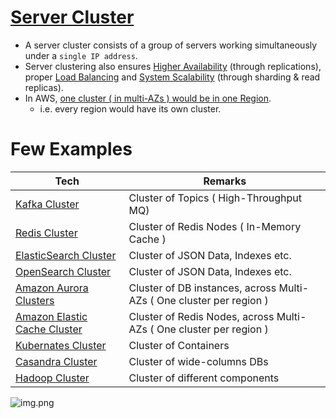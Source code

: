# [Server Cluster](https://www.racksolutions.com/news/blog/server-cluster-how-it-works/)
- A server cluster consists of a group of servers working simultaneously under a `single IP address`.
- Server clustering also ensures [Higher Availability](HighAvailability.md) (through replications), proper [Load Balancing](LoadBalancer.md) and [System Scalability](Scalability.md) (through sharding & read replicas).
- In AWS, [one cluster ( in multi-AZs ) would be in one Region](../../2_AWSComponents/AWS-Global-Architecture-Region-AZ.md). 
  - i.e. every region would have its own cluster. 

# Few Examples

| Tech                                                                                               | Remarks                                                              |
|----------------------------------------------------------------------------------------------------|----------------------------------------------------------------------|
| [Kafka Cluster](../4_MessageBrokers/Kafka.md)                                                      | Cluster of Topics ( High-Throughput MQ)                              |                     
| [Redis Cluster](../3_DatabaseComponents/In-Memory-Cache/Redis/RedisCluster.md)                     | Cluster of Redis Nodes ( In-Memory Cache )                           |
| [ElasticSearch Cluster](../3_DatabaseComponents/Search-Engines/ElasticSearch/ElasticSearchCluster.md) | Cluster of JSON Data, Indexes etc.                                   |
| [OpenSearch Cluster](../../2_AWSComponents/6_DatabaseServices/AmazonOpenSearch.md)                 | Cluster of JSON Data, Indexes etc.                                   |
| [Amazon Aurora Clusters](../../2_AWSComponents/6_DatabaseServices/AmazonAurora/AuroraDBClusters.md) | Cluster of DB instances, across Multi-AZs ( One cluster per region ) |
| [Amazon Elastic Cache Cluster](../../2_AWSComponents/6_DatabaseServices/AmazonElasicCache.md)      | Cluster of Redis Nodes, across Multi-AZs ( One cluster per region )  |
| [Kubernates Cluster](../6_DevOps/Kubernates.md)                                                    | Cluster of Containers                                                |
| [Casandra Cluster](../3_DatabaseComponents/NoSQL-Databases/ApacheCasandra.md)                      | Cluster of wide-columns DBs                                          |
| [Hadoop Cluster](../5_BigDataComponents/ApacheHadoop)                                                                                 | Cluster of different components                                      |



![img.png](assests/server_cluster_img.png)